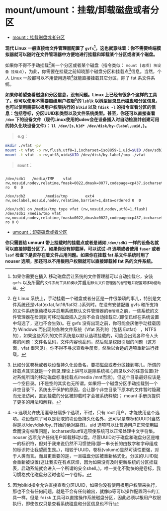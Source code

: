 <link href="../../css/style.css" rel="stylesheet" type="text/css" />

# mount/umount：挂载/卸载磁盘或者分区

+ <a href="#mount" name="mount">mount：挂载磁盘或者分区</a>

**现代 Linux 一般直接给文件管理器配置了 `gvfs`[^gvfs]，这也就意味着：你不需要终端模拟器就可以随时在文件管理器中方便地进行挂载和卸载某个分区或者某个磁盘。**

[^gvfs]: 如果你需要在插入 移动磁盘后让系统的文件管理器可以自动挂载它，安装 `gvfs` 以及所需的`文件系统工具和模块`并启用`默认文件管理器的卷管理并配置可移动驱动器。`

如果你不得不手动挂载[^mount]某一个分区或者某个磁盘（指令类似： `mount [选项] 块设备 挂载点`），为此，你需要在挂载之前知晓那个磁盘分区和挂载点[^mount_point]信息。当然，个人 Linux 一般都可以不用使用选项[^opt]就能直接挂载其它分区，除了 fat 系文件系统。 


**如果你希望查看磁盘和分区信息，没有问题。Linux 上已经有很多个这样的工具了。你可以使用不需要超级用户权限[^root_perm]的 `lsblk` 以树型目录显示磁盘和分区信息，也可以使用需要以根用户权限执行的 `blkid` 以及 `fdisk -l` 的指令查看分区的信息：包括卷标，分区UUID和类型以及文件系统类型。甚至，你还可以直接查看 `/dev` 下的设备文件（现代Linux使用的udev会在设备插入时自动检测并创建可用的持久化块设备文件)： `ll /dev/[s,h]d* /dev/disk/by-{label,uuid,}`。**

> e.g：

```Bash
mkdir ./vfat -pv
mount -t vfat -o rw,flush,utf8=1,iocharset=iso8859-1,uid=$UID /dev/sdb1 ./vfat
mount -t vfat -o rw,utf8,uid=$UID /dev/disk/by-label/tmp ./vfat
```

> `mount`：

```

/dev/sdb1   /media/TMP    vfat rw,nosuid,nodev,relatime,fmask=0022,dmask=0077,codepage=cp437,iocharset=ascii,shortname=mixed,utf8,flush,errors=remount-ro  0  0 

/dev/sdb2         /media/tmp        ext4 rw,seclabel,nosuid,nodev,relatime,barrier=1,data=ordered 0  0

/dev/sdb1 on /media/tmp type vfat (rw,nosuid,nodev,utf8=1,flush)
/dev/sdb1 /media/tmp vfat rw,nosuid,nodev,relatime,fmask=0022,dmask=0022,codepage=cp437,iocharset=ascii,shortname=mixed,utf8,flush,errors=remount-ro 0 0 
```

[^mount]: 在 Linux 系统上，手动挂载一个磁盘或者分区是一件很繁琐的事儿，特别是文件系统还是vfat(exfat,fat16/fat32..)系列时。在没有安装配置 gvfs 和所支持的文件系统驱动模块并启用系统默认文件管理器的`卷管理`之前，一些系统的文件管理器在检测到可移动磁盘插入之后不会自动挂载它.(即使已经在系统设置中勾选了，这也不会生效)。在 gvfs 没有出现之前，你可能会厌倦手动挂载因为 Windows 而出现的各种文件系统（Vfat 系列的（包括 Extfat） ，NTFS 的），如果这些系列的文件系统是以默认选项挂载的，可能会出现各种令人头疼的问题：文件名乱码，文件内容也乱码，然后就是权限引起的问题（这方面，vfat 很常见）。你不得不寻求查看手册页，然后以合适的选项重新进行挂载。

[^opt]: -o 选项允许使用逗号分隔多个选项，不过，只有 root 用户，才能使用这个选项。块设备除了可以是获取的块设备持久化名外，还可以是卷标和UUID(当然得是以/dev/disk/by..开始的绝对路径)。uid 选项可以让普通用户正常使用磁盘而没有权限问题，iocharset和utf8选项使系统可以正常处理中文字符集。nouser 选项允许任何用户卸载移动U盘。尽管UUID对于磁盘和磁盘分区是唯一的标识符，但对于我来说仍然不习惯使用(那一串长长的由数字和字母组成的标识符让我望而生畏。），相较于UUID，卷标(volume)显然可读性更强，对于人类而言。而且更重要的是，一旦磁盘分区被重新格式化，分区的UUID就会重新被设置(这让我实在有点厌烦，因为如果没有及时更新系统的分区挂载表，启动系统就会进入一个所谓的安全shell。)，唯一变化不勤快的是卷标，我习惯格式化磁盘分区时也给一个卷标。


[^mount_point]: 比如分区卷标或者块设备持久化设备名，要把磁盘或者分区挂到哪儿。所谓的挂载点其实就是一个目录,理论上讲可以是除系统核心目录以外的任意位置(针对系统所谓的移动磁盘标准挂载点/media /mnt而言)，但这个目录最好应该是一个空目录。(不是空的其实也无所谓。如果将一个磁盘分区手动挂载到一个非空目录下，系统出于保护的原因，会让那个非空目录下原本的文件暂时隐藏而无法访问，直到挂载的分区被卸载时才会被系统释放)； mount 手册页提供了更多的用法和解释。

[^root_perm]: 因为blkid指令允许直接查看分区UUID，如果你没有使用根用户权限来执行，那也不会有任何问题。就是不会有任何输出，就像ip等可以操作配置网卡的工具一样。但是 `fdisk` 工具可以直接操作系统磁盘分区，因此必须以根用户权限执行，即使仅仅只是查看系统磁盘和分区信息也不行!

+ <a name="umount" href="#umount">umount：卸载磁盘或者分区</a>

**你只需要给 umount 带上挂载时的挂载点或者是诸如 `/dev/sdb1` 一样的设备名就可以直接卸载分区了。如果你没有卸载掉，可以试试 -R 选项或者使用 `fuser` 或者 `lsof` 检查下是否存在着文件占用问题。如果你在挂载 fat 系文件系统时用了 nouser 选项，那还可以不用根用户权限就可以直接卸载掉 fat 系的文件系统。**
